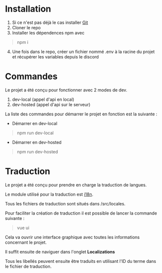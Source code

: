 # Installation
1. Si ce n'est pas déjà le cas installer [Git](https://git-scm.com/downloads)
2. Cloner le repo
3. Installer les dépendences npm avec
> npm i
4. Une fois dans le repo, créer un fichier nommé .env à la racine du projet et récupérer les variables depuis le discord

# Commandes
Le projet a été conçu pour fonctionner avec 2 modes de dev.
1. dev-local (appel d'api en local)
2. dev-hosted (appel d'api sur le serveur)

La liste des commandes pour démarrer le projet en fonction est la suivante :
* Démarrer en dev-local
> npm run dev-local
* Démarrer en dev-hosted
> npm run dev-hosted

# Traduction
Le projet a été conçu pour prendre en charge la traduction de langues.

Le module utilisé pour la traduction est [i18n](https://vue-i18n.intlify.dev/guide/advanced/composition.html#basic-usage).

Tous les fichiers de traduction sont situés dans /src/locales.

Pour faciliter la création de traduction il est possible de lancer la commande suivante :
> vue ui
> 
Cela va ouvrir une interface graphique avec toutes les informations concernant le projet.

Il suffit ensuite de naviguer dans l'onglet **Localizations**

Tous les libellés peuvent ensuite être traduits en utilisant l'ID du terme dans le fichier de traduction.
